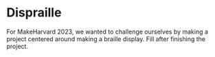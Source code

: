 # Dispraille
For MakeHarvard 2023, we wanted to challenge ourselves by making a project centered around making a braille display. Fill after finishing the project.